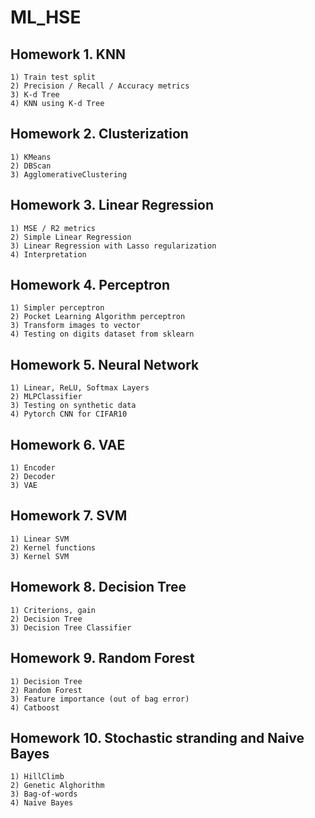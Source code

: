 # ML_HSE

## Homework 1. KNN
    1) Train test split
    2) Precision / Recall / Accuracy metrics
    3) K-d Tree
    4) KNN using K-d Tree
    
## Homework 2. Clusterization
    1) KMeans
    2) DBScan
    3) AgglomerativeClustering
    
## Homework 3. Linear Regression
    1) MSE / R2 metrics
    2) Simple Linear Regression
    3) Linear Regression with Lasso regularization
    4) Interpretation
 
## Homework 4. Perceptron
    1) Simpler perceptron
    2) Pocket Learning Algorithm perceptron
    3) Transform images to vector
    4) Testing on digits dataset from sklearn
    
## Homework 5. Neural Network
    1) Linear, ReLU, Softmax Layers
    2) MLPClassifier
    3) Testing on synthetic data
    4) Pytorch CNN for CIFAR10
    
## Homework 6. VAE
    1) Encoder
    2) Decoder
    3) VAE
    
## Homework 7. SVM
    1) Linear SVM
    2) Kernel functions
    3) Kernel SVM

## Homework 8. Decision Tree
    1) Criterions, gain
    2) Decision Tree 
    3) Decision Tree Classifier

## Homework 9. Random Forest
    1) Decision Tree 
    2) Random Forest
    3) Feature importance (out of bag error)
    4) Catboost

## Homework 10. Stochastic stranding and Naive Bayes
    1) HillClimb
    2) Genetic Alghorithm
    3) Bag-of-words
    4) Naive Bayes
